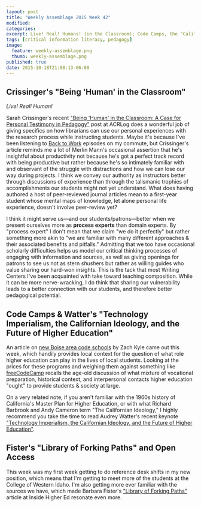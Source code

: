 ```yaml
---
layout: post
title: "Weekly Assemblage 2015 Week 42"
modified:
categories:
excerpt: Live! Real! Humans! (in the Classroom); Code Camps, the "Californian Ideology," & Higher Ed's Purpose; Open Access & "The Library of Forking Paths."  
tags: [critical information literacy, pedagogy]
image:
  feature: weekly-assemblage.png
  thumb: weekly-assemblage.png
published: true
date: 2015-10-18T21:08:13-06:00
---
```

## Crissinger's "Being 'Human' in the Classroom"  

*Live! Real! Human!*  

Sarah Crissinger's recent ["Being 'Human' in the Classroom: A Case for Personal Testimony in Pedagogy"](http://acrlog.org/categories/first-year-academic-librarian-experience/) post at ACRLog does a wonderful job of giving specifics on how librarians can use our personal experiences with the research process while instructing students. Maybe it's because I've been listening to [Back to Work](http://5by5.tv/b2w/) episodes on my commute, but Crissinger's article reminds me a lot of Merlin Mann's occasional assertion that he's insightful about productivity not because he's got a perfect track record with being productive but rather because he's so intimately familiar with and observant of the struggle with distractions and how we can lose our way during projects. I think we convey our authority as instructors better through discussions of experience than through the talismanic trophies of accomplishments our students might not yet understand. What does having authored a host of peer-reviewed journal articles mean to a first-year student whose mental maps of knowledge, let alone personal life experience, doesn't involve peer-review yet?     

I think it might serve us—and our students/patrons—better when we present ourselves more as **process experts** than domain experts. By "process expert" I don't mean that we claim "we do it perfectly" but rather  something more akin to "we are familiar with many different approaches & their associated benefits and pitfalls." Admitting that we too have occasional scholarly difficulties helps us model our critical thinking processes of engaging with information and sources, as well as giving openings for patrons to see us not as stern <i>shush</i>ers but rather as willing guides who value sharing our hard-won insights. This is the tack that most Writing Centers I've been acquainted with take toward teaching composition. While it can be more nerve-wracking, I do think that sharing our vulnerability leads to a better connection with our students, and therefore better pedagogical potential.  

## Code Camps & Watter's "Technology Imperialism, the Californian Ideology, and the Future of Higher Education"  

An article on [new Boise area code schools](http://www.idahostatesman.com/2015/10/07/4023366/founders-of-boisecodeworks-say.html) by Zach Kyle came out this week, which handily provides local context for the question of what role higher education can play in the lives of local students. Looking at the prices for these programs and weighing them against something like [freeCodeCamp](http://freecodecamp.com) recalls the age-old discussion of what mixture of vocational preparation, historical context, and interpersonal contacts higher education "ought" to provide students & society at large.  

On a very related note, if you aren't familiar with the 1960s history of California's Master Plan for Higher Education, or with what Richard Barbrook and Andy Cameron term "The Californian Ideology," I highly recommend you take the time to read Audrey Watter's recent keynote ["Technology Imperialism, the Californian Ideology, and the Future of Higher Education"](http://hackeducation.com/2015/10/15/technoimperialism/).  

##  Fister's "Library of Forking Paths" and Open Access  

This week was my first week getting to do reference desk shifts in my new position, which means that I'm getting to meet more of the students at the College of Western Idaho. I'm also getting more ever familiar with the sources we have, which made Barbara Fister's ["Library of Forking Paths"](https://www.insidehighered.com/blogs/library-babel-fish/library-forking-paths) article at Inside Higher Ed resonate even more.  
  
